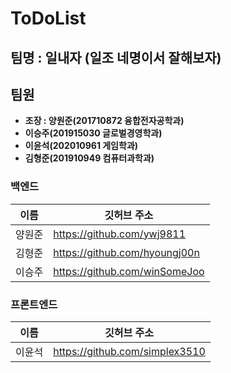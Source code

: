 # ToDoList

## 팀명 : 일내자 (일조 네명이서 잘해보자)

## 팀원

- **조장 : 양원준(201710872 융합전자공학과)**
- **이승주(201915030 글로벌경영학과)**
- **이윤석(202010961 게임학과)**
- **김형준(201910949 컴퓨터과학과)**

### 백엔드
| 이름 | 깃허브 주소 |
| --- | --- |
| 양원준 | https://github.com/ywj9811 |
| 김형준 | https://github.com/hyoungj00n |
| 이승주 | https://github.com/winSomeJoo |

### 프론트엔드
| 이름 | 깃허브 주소 |
| --- | --- |
| 이윤석 | https://github.com/simplex3510 |
